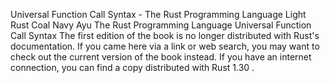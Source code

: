 Universal Function Call Syntax - The Rust Programming Language
Light
Rust
Coal
Navy
Ayu
The Rust Programming Language
Universal Function Call Syntax
The first edition of the book is no longer distributed with Rust's documentation.
If you came here via a link or web search, you may want to check out
the current
version of the book
instead.
If you have an internet connection, you can
find a copy distributed with
Rust
1.30
.